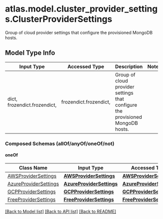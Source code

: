 # atlas.model.cluster_provider_settings.ClusterProviderSettings

Group of cloud provider settings that configure the provisioned MongoDB hosts.

## Model Type Info
Input Type | Accessed Type | Description | Notes
------------ | ------------- | ------------- | -------------
dict, frozendict.frozendict,  | frozendict.frozendict,  | Group of cloud provider settings that configure the provisioned MongoDB hosts. | 

### Composed Schemas (allOf/anyOf/oneOf/not)
#### oneOf
Class Name | Input Type | Accessed Type | Description | Notes
------------- | ------------- | ------------- | ------------- | -------------
[AWSProviderSettings](AWSProviderSettings.md) | [**AWSProviderSettings**](AWSProviderSettings.md) | [**AWSProviderSettings**](AWSProviderSettings.md) |  | 
[AzureProviderSettings](AzureProviderSettings.md) | [**AzureProviderSettings**](AzureProviderSettings.md) | [**AzureProviderSettings**](AzureProviderSettings.md) |  | 
[GCPProviderSettings](GCPProviderSettings.md) | [**GCPProviderSettings**](GCPProviderSettings.md) | [**GCPProviderSettings**](GCPProviderSettings.md) |  | 
[FreeProviderSettings](FreeProviderSettings.md) | [**FreeProviderSettings**](FreeProviderSettings.md) | [**FreeProviderSettings**](FreeProviderSettings.md) |  | 

[[Back to Model list]](../../README.md#documentation-for-models) [[Back to API list]](../../README.md#documentation-for-api-endpoints) [[Back to README]](../../README.md)


